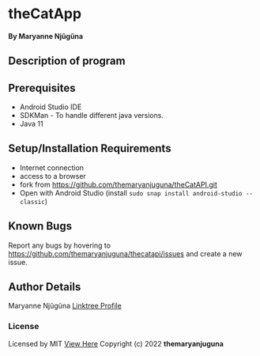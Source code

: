 # theCatApp
#### By **Maryanne Njũgũna**

## Description of program


## Prerequisites
* Android Studio IDE
* SDKMan - To handle different java versions.
* Java 11

## Setup/Installation Requirements
* Internet connection
* access to a browser
* fork from https://github.com/themaryanjuguna/theCatAPI.git
* Open with Android Studio (install `sudo snap install android-studio --classic`)

## Known Bugs
Report any bugs by hovering to https://github.com/themaryanjuguna/thecatapi/issues and create a new issue.

## Author Details
Maryanne Njũgũna [Linktree Profile](https://linktr.ee/themaryanjuguna)

### License
Licensed by MIT [View Here](#)
Copyright (c) 2022 **themaryanjuguna**